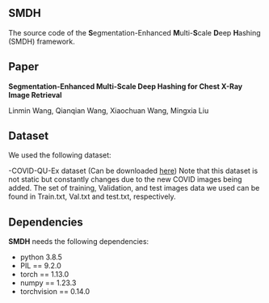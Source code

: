 ## SMDH
The source code of the **S**egmentation-Enhanced **M**ulti-**S**cale **D**eep **H**ashing (SMDH) framework.

## Paper
**Segmentation-Enhanced Multi-Scale Deep Hashing for Chest X-Ray Image Retrieval**

Linmin Wang, Qianqian Wang, Xiaochuan Wang, Mingxia Liu

## Dataset
We used the following dataset:

-COVID-QU-Ex dataset (Can be downloaded [here](https://www.kaggle.com/datasets/andyczhao/covidx-cxr2?select=competition_test))
Note that this dataset is not static but constantly changes due to the new COVID images being added. The set of training, Validation, and test images data we used can be found in Train.txt, Val.txt and test.txt, respectively.

## Dependencies
**SMDH** needs the following dependencies:

- python 3.8.5
- PIL == 9.2.0
- torch == 1.13.0
- numpy == 1.23.3
- torchvision == 0.14.0

